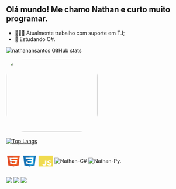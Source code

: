 ## Olá mundo! Me chamo Nathan e curto muito programar.

- 👨🏽‍💻 Atualmente trabalho com suporte em T.I;
- 📖 Estudando C#.

![nathanansantos GitHub stats](https://github-readme-stats.vercel.app/api?username=nathanansantos&show_icons=true&theme=radical) 
  <br>
  
<picture> <img style="border-radius:50px;" width = "250px" height = "200px" margin-left="400px" src="https://media.giphy.com/media/bGgsc5mWoryfgKBx1u/giphy.gif"></picture>

[![Top Langs](https://github-readme-stats.vercel.app/api/top-langs/?username=nathanansantos&layout=compact)](https://github.com/nathanansantos/github-readme-stats)



<div style="display: inline_block"><br>
  <img align="center" alt="Nathan-HTML" height="30" width="40" src="https://raw.githubusercontent.com/devicons/devicon/master/icons/html5/html5-original.svg">
  <img align="center" alt="Nathan-CSS" height="30" width="40" src="https://raw.githubusercontent.com/devicons/devicon/master/icons/css3/css3-original.svg">
  <img align="center" alt="Nathan-Js" height="30" width="40" src="https://raw.githubusercontent.com/devicons/devicon/master/icons/javascript/javascript-plain.svg">
  <img align="center" alt="Nathan-C#" height="30" width="40" <img src="https://cdn.jsdelivr.net/gh/devicons/devicon@latest/icons/csharp/csharp-original.svg">
  <img align="center" alt="Nathan-Py." height="30" width="40" <img src="https://cdn.jsdelivr.net/gh/devicons/devicon@latest/icons/python/python-original.svg" />
       
</div>


  ##
 
<div> 
<a href = "mailto:nathanansantos@gmail.com"><img src="https://img.shields.io/badge/-Gmail-%23333?style=for-the-badge&logo=gmail&logoColor=white" target="_blank"></a>
<a href="https://www.linkedin.com/in/https://www.linkedin.com/in/nathan-santos-953364231" target="_blank"><img src="https://img.shields.io/badge/-LinkedIn-%230077B5?style=for-the-badge&logo=linkedin&logoColor=white" target="_blank"></a> 
<a href="https://instagram.com/nathanansantos" target="_blank"><img src="https://img.shields.io/badge/-Instagram-%23E4405F?style=for-the-badge&logo=instagram&logoColor=white" target="_blank"></a>

 
  
</div>
